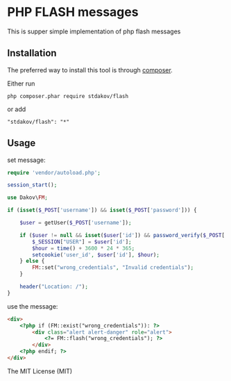 # PHP FLASH messages
This is supper simple implementation of php flash messages

## Installation
The preferred way to install this tool is through [composer](http://getcomposer.org/download/).

Either run

```
php composer.phar require stdakov/flash
```

or add

```
"stdakov/flash": "*"
```


## Usage

set message:
```php
require 'vendor/autoload.php';

session_start();

use Dakov\FM;

if (isset($_POST['username']) && isset($_POST['password'])) {

    $user = getUser($_POST['username']);

    if ($user != null && isset($user['id']) && password_verify($_POST['password'], $user['password'])) {
        $_SESSION["USER"] = $user['id'];
        $hour = time() + 3600 * 24 * 365;
        setcookie('user_id', $user['id'], $hour);
    } else {
        FM::set("wrong_credentials", "Invalid credentials");
    }

    header("Location: /");
}
```
use the message:
```html
<div>
    <?php if (FM::exist("wrong_credentials")): ?>
        <div class="alert alert-danger" role="alert">
            <?= FM::flash("wrong_credentials"); ?>
        </div>
    <?php endif; ?>
</div>
```



The MIT License (MIT)